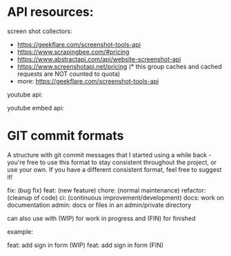 # API resources:

screen shot collectors:
* https://geekflare.com/screenshot-tools-api
* https://www.scrapingbee.com/#pricing
* https://www.abstractapi.com/api/website-screenshot-api
* https://www.screenshotapi.net/pricing  (* this group caches and cached requests are NOT counted to quota)
* more: https://geekflare.com/screenshot-tools-api


youtube api:

youtube embed api:




# GIT commit formats
A structure with git commit messages that I started using a while back - you're free to use this format to stay consistent throughout the project, or use your own.  If you have a different consistent format, feel free to suggest it!

fix: (bug fix)
feat: (new feature)
chore: (normal maintenance)
refactor: (cleanup of code)
ci:  (continuous improvement/development)
docs: work on documentation
admin: docs or files in an admin/private directory

can also use with (WIP) for work in progress and (FIN) for finished

example:

feat: add sign in form (WIP)
feat: add sign in form (FIN)
